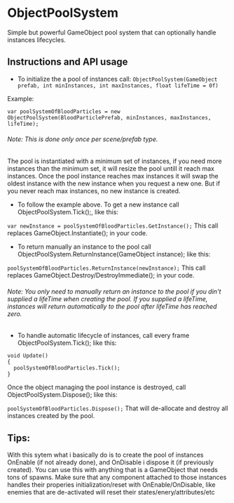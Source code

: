 # ObjectPoolSystem
Simple but powerful GameObject pool system that can optionally handle instances lifecycles.

## Instructions and API usage

- To initialize the a pool of instances call:
```ObjectPoolSystem(GameObject prefab, int minInstances, int maxInstances, float lifeTime = 0f)```

Example:

```var poolSystemOfBloodParticles = new ObjectPoolSystem(BloodParticlePrefab, minInstances, maxInstances, lifeTime);```
###### Note: This is done only once per scene/prefab type.

The pool is instantiated with a minimum set of instances, if you need more instances than the minimum set, it will resize the pool untill it reach max instances. Once the pool instance reaches max instances it will swap the oldest instance with the new instance when you request a new one. But if you never reach max instances, no new instance is created.

- To follow the example above. To get a new instance call ObjectPoolSystem.Tick();, like this:

```var newInstance = poolSystemOfBloodParticles.GetInstance();```
This call replaces GameObject.Instantiate(); in your code.

- To return manually an instance to the pool call ObjectPoolSystem.ReturnInstance(GameObject instance); like this:

```poolSystemOfBloodParticles.ReturnInstance(newInstance);```
This call replaces GameObject.Destroy/DestroyImmediate(); in your code.
###### Note: You only need to manually return an instance to the pool if you din't supplied a lifeTime when creating the pool. If you supplied a lifeTime, instances will return automatically to the pool after lifeTime has reached zero.

- To handle automatic lifecycle of instances, call every frame ObjectPoolSystem.Tick(); like this:
```
void Update()
{
  poolSystemOfBloodParticles.Tick();
}
```
Once the object managing the pool instance is destroyed, call ObjectPoolSystem.Dispose(); like this:

```poolSystemOfBloodParticles.Dispose();```
That will de-allocate and destroy all instances created by the pool.

## Tips:
With this sytem what i basically do is to create the pool of instances OnEnable (if not already done), and OnDisable i dispose it (if previously created).
You can use this with anything that is a GameObject that needs tons of spawns. Make sure that any component attached to those instances handles their properies initialization/reset with OnEnable/OnDisable, like enemies that are de-activated will reset their states/enery/attributes/etc
